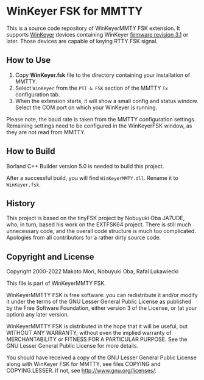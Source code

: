 # WinKeyer FSK for MMTTY

This is a source code repository of WinKeyerMMTY FSK extension. It supports
[WinKeyer](https://www.k1elsystems.com) devices containing WinKeyer [firmware
revision 3.1](https://www.k1elsystems.com/WinKeyer_31.html) or later. Those
devices are capable of keying RTTY FSK signal.

## How to Use

1. Copy **WinKeyer.fsk** file to the directory containing your installation of
MMTTY.
1. Select `WinKeyer` from the `PTT & FSK` section of the MMTTY `Tx` configuration
tab.
1. When the extension starts, it will show a small config and status
window. Select the COM port on which your WinKeyer is running.

Please note, the baud rate is taken from the MMTTY
configuration settings.  Remaining settings need to be configured in the WinKeyerFSK 
window, as they are not read from MMTTY.

## How to Build

Borland C++ Builder version 5.0 is needed to build this project.

After a successful build, you will find `WinKeyerMMTY.dll`. Rename it to
`WinKeyer.fsk`.

## History

This project is based on the tinyFSK project by Nobuyuki Oba JA7UDE, who, in turn,
based his work on the EXTFSK64 project.  There is still much unnecessary code, and
the overall code structure is much too complicated.  Apologies from all
contributors for a rather dirty source code.

## Copyright and License

Copyright 2000-2022 Makoto Mori, Nobuyuki Oba, Rafal Lukawiecki

This file is part of WinKeyerMMTY FSK.

WinKeyerMMTTY FSK is free software: you can redistribute it and/or modify it under
the terms of the GNU Lesser General Public License as published by the Free
Software Foundation, either version 3 of the License, or (at your option) any
later version.

WinKeyerMMTTY FSK is distributed in the hope that it will be useful, but WITHOUT
ANY WARRANTY; without even the implied warranty of MERCHANTABILITY or FITNESS FOR
A PARTICULAR PURPOSE.  See the GNU Lesser General Public License for more details.

You should have received a copy of the GNU Lesser General Public License along
with WinKeyer FSK for MMTTY, see files COPYING and COPYING.LESSER. If not, see
http://www.gnu.org/licenses/.
